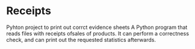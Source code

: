 # Receipts
Pyhton project to print out corrct evidence sheets 
A Python program that reads files with receipts ofsales of products.
It can perform a correctness check, and can print out the requested statistics afterwards.
